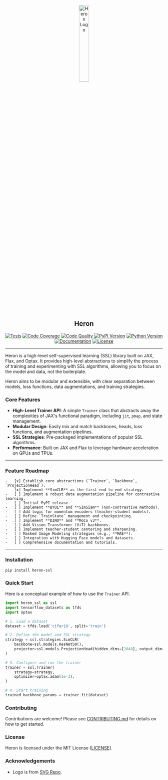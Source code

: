 <div align="center">
  <picture>
    <img alt="Heron Logo" src="logo.svg" height="25%" width="25%">
  </picture>
<br>

<h2>Heron</h2>

[![Tests](https://img.shields.io/github/actions/workflow/status/habedi/heron/tests.yml?label=tests&style=flat&labelColor=333333&logo=github&logoColor=white)](https://github.com/habedi/heron/actions/workflows/tests.yml)
[![Code Coverage](https://img.shields.io/codecov/c/github/habedi/heron?style=flat&label=coverage&labelColor=333333&logo=codecov&logoColor=white)](https://codecov.io/gh/habedi/heron)
[![Code Quality](https://img.shields.io/codefactor/grade/github/habedi/heron?style=flat&label=code%20quality&labelColor=333333&logo=codefactor&logoColor=white)](https://www.codefactor.io/repository/github/habedi/heron)
[![PyPI Version](https://img.shields.io/pypi/v/heron.svg?style=flat&label=pypi&labelColor=333333&logo=pypi&logoColor=white&color=3775a9)](https://pypi.org/project/heron-ssl/)
[![Python Version](https://img.shields.io/badge/python-%3E=3.10-3776ab?style=flat&labelColor=333333&logo=python&logoColor=white)](https://github.com/habedi/heron)
[![Documentation](https://img.shields.io/badge/docs-latest-8ca0d7?style=flat&labelColor=333333&logo=read-the-docs&logoColor=white)](https://github.com/habedi/heron/blob/main/docs)
[![License](https://img.shields.io/badge/license-MIT-00acc1?style=flat&labelColor=333333&logo=open-source-initiative&logoColor=white)](https://github.com/habedi/heron/blob/main/LICENSE)

</div>

---

Heron is a high-level self-supervised learning (SSL) library built on JAX, Flax, and Optax.
It provides high-level abstractions to simplify the process of training and experimenting with SSL algorithms,
allowing you to focus on the model and data, not the boilerplate.

Heron aims to be modular and extensible, with clear separation between models, loss functions, data augmentations,
and training strategies.

### Core Features

- **High-Level Trainer API**: A simple `Trainer` class that abstracts away the complexities of JAX's functional
  paradigm, including `jit`, `pmap`, and state management.
- **Modular Design**: Easily mix and match backbones, heads, loss functions, and augmentation pipelines.
- **SSL Strategies**: Pre-packaged implementations of popular SSL algorithms.
- **Performance**: Built on JAX and Flax to leverage hardware acceleration on GPUs and TPUs.

---

### Feature Roadmap

    -   [x] Establish core abstractions (`Trainer`, `Backbone`, `ProjectionHead`).
    -   [x] Implement **SimCLR** as the first end-to-end strategy.
    -   [ ] Implement a robust data augmentation pipeline for contrastive learning.
    -   [ ] Initial PyPI release.
    -   [ ] Implement **BYOL** and **SimSiam** (non-contrastive methods).
    -   [ ] Add logic for momentum encoders (teacher-student models).
    -   [ ] Refine `TrainState` management and checkpointing.
    -   [ ] Implement **DINO** and **MoCo v3**.
    -   [ ] Add Vision Transformer (ViT) backbones.
    -   [ ] Implement teacher-student centering and sharpening.
    -   [ ] Masked Image Modeling strategies (e.g., **MAE**).
    -   [ ] Integration with Hugging Face models and datasets.
    -   [ ] Comprehensive documentation and tutorials.

---

### Installation

```shell
pip install heron-ssl
````

### Quick Start

Here is a conceptual example of how to use the `Trainer` API.

```python
import heron_ssl as ssl
import tensorflow_datasets as tfds
import optax

# 1. Load a dataset
dataset = tfds.load('cifar10', split='train')

# 2. Define the model and SSL strategy
strategy = ssl.strategies.SimCLR(
    backbone=ssl.models.ResNet50(),
    projector=ssl.models.ProjectionHead(hidden_dims=[2048], output_dim=128),
)

# 3. Configure and run the trainer
trainer = ssl.Trainer(
    strategy=strategy,
    optimizer=optax.adam(1e-3),
)

# 4. Start training
trained_backbone_params = trainer.fit(dataset)
```

### Contributing

Contributions are welcome! Please see [CONTRIBUTING.md](CONTRIBUTING.md) for details on how to get started.

### License

Heron is licensed under the MIT License ([LICENSE](LICENSE)).

### Acknowledgements

* Logo is from [SVG Repo](https://www.svgrepo.com/svg/452899/heron).
